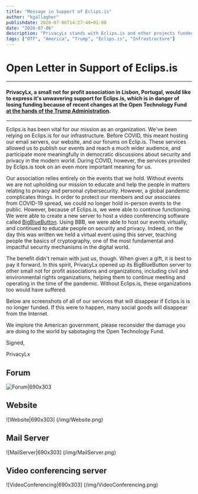 ```yaml
---
title: "Message in Support of Eclips.is"
author: "kgallagher"
publishdate: 2020-07-06T14:27:49+01:00
date: "2020-07-06"
description: "PrivacyLx stands with Eclips.is and other projects funded by the OTF, and we implore the American government to recosider the damage it is doing to the world by sabotaging the Open Technology Fund."
tags: ["OTF", "America", "Trump", "Eclips.is", "Infrastructure"]
---
```


# Open Letter in Support of Eclips.is

---
#### PrivacyLx, a small not for profit association in Lisbon, Portugal, would like to express it's unwavering support for Eclips.is, which is in danger of losing funding because of recent changes at the Open Technology Fund [at the hands of the Trump Administration](https://saveinternetfreedom.tech/). 
---

Eclips.is has been vital for our mission as an organization. We've been relying on Eclips.is for our infrastructure. Before COVID, this meant hosting our email servers, our website, and our forums on Eclip.is. These services allowed us to publish our events and reach a much wider audience, and participate more meaningfully in democratic discussions about security and privacy in the modern world. During COVID, however, the services provided by Eclips.is took on an even more important meaning for us.

Our association relies entirely on the events that we hold. Without events we are not upholding our mission to educate and help the people in matters relating to privacy and personal cybersecurity. However, a global pandemic complicates things. In order to protect our members and our associates from COVID-19 spread, we could no longer hold in-person events to the public. However, because of Eclips.is, we were able to continue functioning. We were able to create a new server to host a video conferencing software called [BigBlueButton](https://bbb.privacylx.org). Using BBB, we were able to host our events virtually, and continued to educate people on security and privacy. Indeed, on the day this was written we held a virtual event using this server, teaching people the basics of cryptography, one of the most fundamental and impactful security mechanisms in the digital world.

The benefit didn't remain with just us, though. When given a gift, it is best to pay it forward. In this spirit, PrivacyLx opened up its BigBlueButton server to other small not for profit associations and organizations, including civil and environmental rights organizations, helping them to continue meeting and operating in the time of the pandemic. Without Eclips.is, these organizations too would have suffered.

Below are screenshots of all of our services that will disappear if Eclips.is is no longer funded. If this were to happen, many social goods will disappear from the Internet.

We implore the American government, please reconsider the damage you are doing to the world by sabotaging the Open Technology Fund.

Signed,

PrivacyLx

## Forum
![Forum|690x303](/img/Forum.png)

## Website
![Website|690x303] (/img/Website.png)

## Mail Server
![MailServer|690x303] (/img/MailServer.png)

## Video conferencing server
![VideoConferencing|690x303] (/img/VideoConferencing.png)

